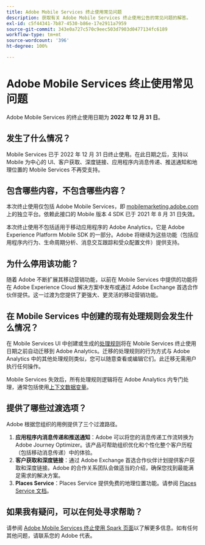 ```yaml
---
title: Adobe Mobile Services 终止使用常见问题
description: 获取有关 Adobe Mobile Services 终止使用公告的常见问题的解答。
exl-id: c5f44341-7b87-4530-b86e-17e2911a7959
source-git-commit: 343e0a727c570c9eec503d7903d0477134fc6189
workflow-type: tm+mt
source-wordcount: '396'
ht-degree: 100%

---
```


# Adobe Mobile Services 终止使用常见问题

Adobe Mobile Services 的终止使用日期为 **2022 年 12 月 31 日**。

## 发生了什么情况？

Mobile Services 已于 2022 年 12 月 31 日终止使用。在此日期之后，支持以 Mobile 为中心的 UI、客户获取、深度链接、应用程序内消息传递、推送通知和地理位置的 Mobile Services 不再受支持。

## 包含哪些内容，不包含哪些内容？

本次终止使用仅包括 Adobe Mobile Services，即 [mobilemarketing.adobe.com](https://mobilemarketing.adobe.com) 上的独立平台。依赖此接口的 Mobile 版本 4 SDK 已于 2021 年 8 月 31 日失效。

本次终止使用不包括适用于移动应用程序的 Adobe Analytics，它是 Adobe Experience Platform Mobile SDK 的一部分。Adobe 将继续为这些功能（包括应用程序内行为、生命周期分析、消息交互跟踪和受众配置文件）提供支持。

## 为什么停用该功能？

随着 Adobe 不断扩展其移动营销功能，以前在 Mobile Services 中提供的功能将在 Adobe Experience Cloud 解决方案中发布或通过 Adobe Exchange 首选合作伙伴提供。这一过渡为您提供了更强大、更灵活的移动营销功能。

## 在 Mobile Services 中创建的现有处理规则会发生什么情况？

在 Mobile Services UI 中创建或生成的[处理规则](https://experienceleague.adobe.com/docs/analytics/admin/admin-tools/processing-rules/processing-rules.html?lang=zh-Hans)将在 Mobile Services 终止使用日期之前自动迁移到 Adobe Analytics。迁移的处理规则的行为方式与 Adobe Analytics 中的其他处理规则类似，您可以随意查看或编辑它们。此迁移无需用户执行任何操作。

Mobile Services 失效后，所有处理规则逻辑将在 Adobe Analytics 内专门处理，通常包括使用[上下文数据变量](https://experienceleague.adobe.com/docs/analytics/implementation/vars/page-vars/contextdata.html?lang=zh-Hans)。

## 提供了哪些过渡选项？

Adobe 根据您组织的用例提供了三个过渡路径。

1. **应用程序内消息传递和推送通知**：Adobe 可以将您的消息传递工作流转换为 Adobe Journey Optimizer。该产品可帮助组织优化和个性化整个客户历程（包括移动消息传递）中的体验。
1. **客户获取和深度链接**：通过 Adobe Exchange 首选合作伙伴计划提供客户获取和深度链接。Adobe 的合作关系团队会做适当的介绍，确保您找到最能满足需求的解决方案。
1. **Places Service**：Places Service 提供免费的地理位置功能。请参阅 [Places Service 文档](https://experienceleague.adobe.com/docs/places/using/home.html?lang=zh-Hans)。

## 如果我有疑问，可以在何处寻求帮助？

请参阅 [Adobe Mobile Services 终止使用 Spark 页面](https://spark.adobe.com/page/C6D30y09zaRpD/)以了解更多信息。如有任何其他问题，请联系您的 Adobe 代表。
